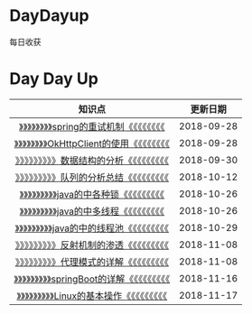 # DayDayup
每日收获 
# Day Day Up

|知识点|更新日期|
|:---:|:---:|
|[》》》》》》》》spring的重试机制《《《《《《《《](https://github.com/DanielXSM/DayDayup/wiki/spring%E7%9A%84%E9%87%8D%E8%AF%95%E6%9C%BA%E5%88%B6)|2018-09-28|
|[》》》》》》》》OkHttpClient的使用《《《《《《《《](https://github.com/DanielXSM/DayDayup/wiki/OkHttpClient%E7%9A%84%E4%BD%BF%E7%94%A8)|2018-09-28|
|[》》》》》》》》》数据结构的分析《《《《《《《《《](数据结构的分析)|2018-09-30|
|[》》》》》》》》》队列的分析总结《《《《《《《《《](队列的分析总结)|2018-10-12|
|[》》》》》》》》》java的中各种锁《《《《《《《《《](java的中各种锁)|2018-10-26|
|[》》》》》》》》》java的中多线程《《《《《《《《《](java的中的多线程)|2018-10-26|
|[》》》》》》》》》java的中的线程池《《《《《《《《《](java的中的线程池)|2018-10-29|
|[》》》》》》》》》反射机制的渗透《《《《《《《《《](反射机制的渗透)|2018-11-08|
|[》》》》》》》》》代理模式的详解《《《《《《《《《](代理模式的详解)|2018-11-08|
|[》》》》》》》》》springBoot的详解《《《《《《《《《](springBoot的详解)|2018-11-16|
|[》》》》》》》》》Linux的基本操作《《《《《《《《《](linux的基本操作)|2018-11-17|
